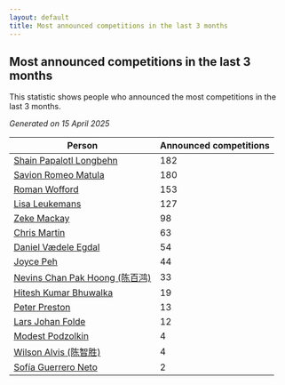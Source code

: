 ```yaml
---
layout: default
title: Most announced competitions in the last 3 months
---
```

## Most announced competitions in the last 3 months
This statistic shows people who announced the most competitions in the last 3 months.

*Generated on 15 April 2025*

| Person | Announced competitions |
| --- | --- |
| [Shain Papalotl Longbehn](https://www.worldcubeassociation.org/persons/2020LONG05) | 182 |
| [Savion Romeo Matula](https://www.worldcubeassociation.org/persons/2019MATU03) | 180 |
| [Roman Wofford](https://www.worldcubeassociation.org/persons/2017WOFF01) | 153 |
| [Lisa Leukemans](https://www.worldcubeassociation.org/persons/2021LEUK01) | 127 |
| [Zeke Mackay](https://www.worldcubeassociation.org/persons/2015MACK06) | 98 |
| [Chris Martin](https://www.worldcubeassociation.org/persons/2013MART03) | 63 |
| [Daniel Vædele Egdal](https://www.worldcubeassociation.org/persons/2013EGDA01) | 54 |
| [Joyce Peh](https://www.worldcubeassociation.org/persons/2017PEHJ01) | 44 |
| [Nevins Chan Pak Hoong (陈百鸿)](https://www.worldcubeassociation.org/persons/2010CHAN20) | 33 |
| [Hitesh Kumar Bhuwalka](https://www.worldcubeassociation.org/persons/2022BHUW01) | 19 |
| [Peter Preston](https://www.worldcubeassociation.org/persons/2017PRES02) | 13 |
| [Lars Johan Folde](https://www.worldcubeassociation.org/persons/2018FOLD01) | 12 |
| [Modest Podzolkin](https://www.worldcubeassociation.org/persons/2017PODZ01) | 4 |
| [Wilson Alvis (陈智胜)](https://www.worldcubeassociation.org/persons/2011ALVI01) | 4 |
| [Sofía Guerrero Neto](https://www.worldcubeassociation.org/persons/2017NETO02) | 2 |
